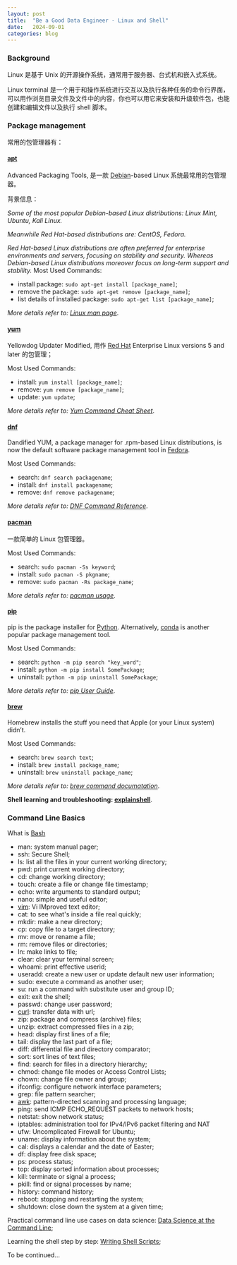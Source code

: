 ```yaml
---
layout: post
title:  "Be a Good Data Engineer - Linux and Shell"
date:   2024-09-01
categories: blog
---
```


### Background
Linux 是基于 Unix 的开源操作系统，通常用于服务器、台式机和嵌入式系统。

Linux terminal 是一个用于和操作系统进行交互以及执行各种任务的命令行界面，可以用作浏览目录文件及文件中的内容，你也可以用它来安装和升级软件包，也能创建和编辑文件以及执行 shell 脚本。

### Package management
常用的包管理器有：
#### [apt](https://wiki.debian.org/Apt)
Advanced Packaging Tools, 是一款 [Debian](https://www.debian.org/)-based Linux 系统最常用的包管理器。

背景信息：

*Some of the most popular Debian-based Linux distributions: Linux Mint, Ubuntu, Kali Linux.*

*Meanwhile Red Hat-based distributions are: CentOS, Fedora.*

*Red Hat-based Linux distributions are often preferred for enterprise environments and servers, focusing on stability and security. Whereas Debian-based Linux distributions moreover focus on long-term support and stability.*
Most Used Commands:
- install package: `sudo apt-get install [package_name]`;
- remove the package: `sudo apt-get remove [package_name]`;
- list details of installed package: `sudo apt-get list [package_name]`;

*More details refer to: [Linux man page](https://linux.die.net/man/8/apt-get)*.

#### [yum](https://docs.redhat.com/en/documentation/red_hat_enterprise_linux/5/html/deployment_guide/c1-yum)
Yellowdog Updater Modified, 用作 [Red Hat](https://www.redhat.com/en) Enterprise Linux versions 5 and later 的包管理；

Most Used Commands:
- install: `yum install [package_name]`;
- remove: `yum remove [package_name]`;
- update: `yum update`;

*More details refer to: [Yum Command Cheat Sheet](https://access.redhat.com/articles/yum-cheat-sheet)*.

#### [dnf](https://docs.fedoraproject.org/en-US/fedora/latest/system-administrators-guide/package-management/DNF/)
Dandified YUM, a package manager for .rpm-based Linux distributions, is now the default software package management tool in [Fedora](https://fedoraproject.org/).

Most Used Commands:
- search: `dnf search packagename`;
- install: `dnf install packagename`;
- remove: `dnf remove packagename`;

*More details refer to: [DNF Command Reference](https://dnf.readthedocs.io/en/latest/command_ref.html)*.

#### [pacman](https://pacman.archlinux.page/)
一款简单的 Linux 包管理器。

Most Used Commands:
- search: `sudo pacman -Ss keyword`;
- install: `sudo pacman -S pkgname`;
- remove: `sudo pacman -Rs package_name`;

*More details refer to: [pacman usage](https://wiki.archlinux.org/title/Pacman#Usage)*.

#### [pip](https://pip.pypa.io/en/stable/)
pip is the package installer for [Python](https://www.python.org/). Alternatively, [conda](https://www.anaconda.com/) is another popular package management tool.

Most Used Commands:
- search: `python -m pip search "key_word"`;
- install: `python -m pip install SomePackage`;
- uninstall: `python -m pip uninstall SomePackage`;

*More details refer to: [pip User Guide](https://pip.pypa.io/en/stable/user_guide/)*.

#### [brew](https://brew.sh/)
Homebrew installs the stuff you need that Apple (or your Linux system) didn’t.

Most Used Commands:
- search: `brew search text`;
- install: `brew install package_name`;
- uninstall: `brew uninstall package_name`;

*More details refer to: [brew command documatation](https://docs.brew.sh/Manpage)*.

**Shell learning and troubleshooting: [explainshell](https://explainshell.com/)**.

### Command Line Basics
What is [Bash](https://www.gnu.org/software/bash/)
- man: system manual pager;
- ssh: Secure Shell;
- ls: list all the files in your current working directory;
- pwd: print current working directory;
- cd: change working directory;
- touch: create a file or change file timestamp;
- echo: write arguments to standard output;
- nano: simple and useful editor;
- [vim](https://www.vim.org/): Vi IMproved text editor;
- cat: to see what's inside a file real quickly;
- mkdir: make a new directory;
- cp: copy file to a target directory;
- mv: move or rename a file;
- rm: remove files or directories;
- ln: make links to file;
- clear: clear your terminal screen;
- whoami: print effective userid;
- useradd: create a new user or update default new user information;
- sudo: execute a command as another user;
- su: run a command with substitute user and group ID;
- exit: exit the shell;
- passwd: change user password;
- [curl](https://curl.se/): transfer data with url;
- zip: package and compress (archive) files;
- unzip: extract compressed files in a zip;
- head: display first lines of a file;
- tail: display the last part of a file;
- diff: differential file and directory comparator;
- sort: sort lines of text files;
- find: search for files in a directory hierarchy;
- chmod: change file modes or Access Control Lists;
- chown: change file owner and group;
- ifconfig: configure network interface parameters;
- grep: file pattern searcher;
- [awk](https://www.gnu.org/software/gawk/manual/gawk.html): pattern-directed scanning and processing language;
- ping: send ICMP ECHO_REQUEST packets to network hosts;
- netstat: show network status;
- iptables: administration tool for IPv4/IPv6 packet filtering and NAT
- ufw: Uncomplicated Firewall for Ubuntu;
- uname: display information about the system;
- cal: displays a calendar and the date of Easter;
- df: display free disk space;
- ps: process status;
- top: display sorted information about processes;
- kill: terminate or signal a process;
- pkill: find or signal processes by name;
- history: command history;
- reboot: stopping and restarting the system;
- shutdown: close down the system at a given time;

Practical command line use cases on data science: [Data Science at the Command Line](https://jeroenjanssens.com/dsatcl/list-of-command-line-tools);

Learning the shell step by step: [Writing Shell Scripts](https://linuxcommand.org/lc3_writing_shell_scripts.php);

To be continued...